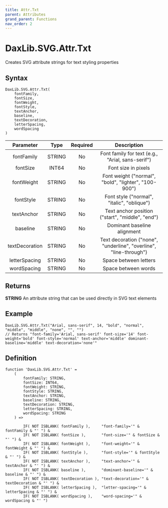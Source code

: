 ```yaml
---
title: Attr.Txt
parent: Attributes
grand_parent: Functions
nav_order: 2
---
```


# DaxLib.SVG.Attr.Txt

Creates SVG attribute strings for text styling properties

## Syntax

```dax
DaxLib.SVG.Attr.Txt(
    fontFamily, 
    fontSize, 
    fontWeight, 
    fontStyle, 
    textAnchor, 
    baseline, 
    textDecoration, 
    letterSpacing, 
    wordSpacing
)
```

| Parameter         | Type      | Required  | Description                                                           | 
| :---: | :---: | :---: | :---: |
| fontFamily        | STRING    | No        | Font family for text (e.g., "Arial, sans-serif") |
| fontSize          | INT64     | No        | Font size in pixels |
| fontWeight        | STRING    | No        | Font weight ("normal", "bold", "lighter", "100-900")                  |
| fontStyle         | STRING    | No        | Font style ("normal", "italic", "oblique")                            |
| textAnchor        | STRING    | No        | Text anchor position ("start", "middle", "end")                       |
| baseline          | STRING    | No        | Dominant baseline alignment                                           |
| textDecoration    | STRING    | No        | Text decoration ("none", "underline", "overline", "line-through")     |
| letterSpacing     | STRING    | No        | Space between letters                                                 |
| wordSpacing       | STRING    | No        | Space between words                                                   |

## Returns

**STRING** An attribute string that can be used directly in SVG text elements

## Example

```dax
DaxLib.SVG.Attr.Txt("Arial, sans-serif", 14, "bold", "normal", "middle", "middle", "none", "", "")
// Returns "font-family='Arial, sans-serif' font-size='14' font-weight='bold' font-style='normal' text-anchor='middle' dominant-baseline='middle' text-decoration='none'"
```

## Definition

```dax
function 'DaxLib.SVG.Attr.Txt' = 
    (
        fontFamily: STRING,
        fontSize: INT64,
        fontWeight: STRING,
        fontStyle: STRING,
        textAnchor: STRING,
        baseline: STRING,
        textDecoration: STRING,
        letterSpacing: STRING,
        wordSpacing: STRING
    ) =>

        IF( NOT ISBLANK( fontFamily ),     "font-family='" & fontFamily & "' ") &
        IF( NOT ISBLANK( fontSize ),       "font-size='" & fontSize & "' ") &
        IF( NOT ISBLANK( fontWeight ),     "font-weight='" & fontWeight & "' ") &
        IF( NOT ISBLANK( fontStyle ),      "font-style='" & fontStyle & "' ") &
        IF( NOT ISBLANK( textAnchor ),     "text-anchor='" & textAnchor & "' ") &
        IF( NOT ISBLANK( baseline ),       "dominant-baseline='" & baseline & "' ") &
        IF( NOT ISBLANK( textDecoration ), "text-decoration='" & textDecoration & "' ") &
        IF( NOT ISBLANK( letterSpacing ),  "letter-spacing='" & letterSpacing & "' ") &
        IF( NOT ISBLANK( wordSpacing ),    "word-spacing='" & wordSpacing & "' ")
```
